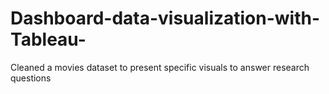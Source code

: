 # Dashboard-data-visualization-with-Tableau-
Cleaned a movies dataset to present specific visuals to answer research questions 
